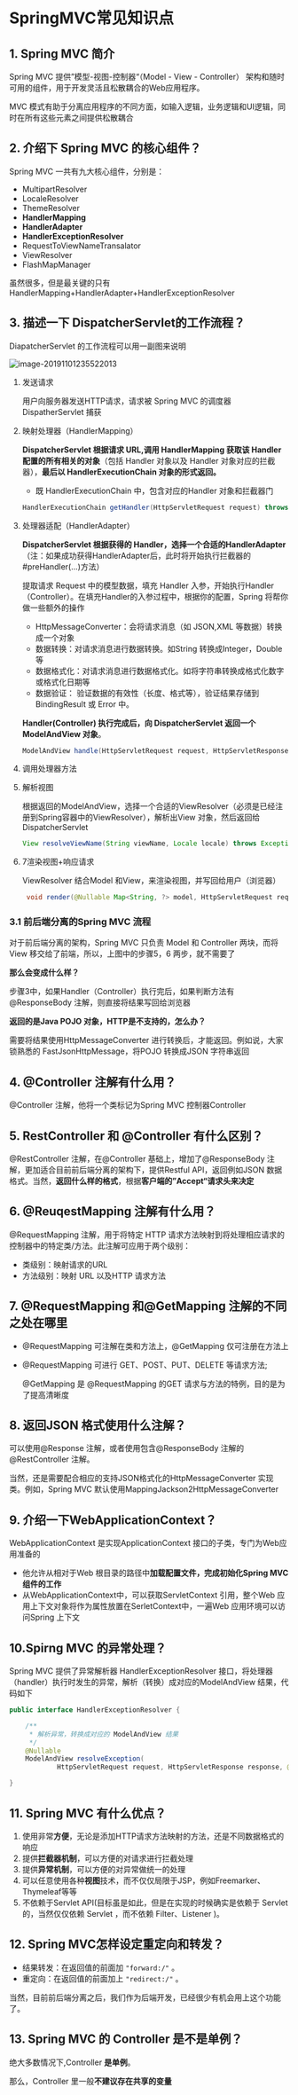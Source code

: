 # SpringMVC常见知识点

## 1. Spring MVC 简介

Spring MVC 提供”模型-视图-控制器“（Model - View - Controller） 架构和随时可用的组件，用于开发灵活且松散耦合的Web应用程序。

MVC 模式有助于分离应用程序的不同方面，如输入逻辑，业务逻辑和UI逻辑，同时在所有这些元素之间提供松散耦合

## 2. 介绍下 Spring MVC 的核心组件？

Spring MVC 一共有九大核心组件，分别是：

- MultipartResolver
- LocaleResolver
- ThemeResolver
- **HandlerMapping**
- **HandlerAdapter**
- **HandlerExceptionResolver**
- RequestToViewNameTransalator
- ViewResolver
- FlashMapManager

虽然很多，但是最关键的只有HandlerMapping+HandlerAdapter+HandlerExceptionResolver

## 3. 描述一下 DispatcherServlet的工作流程？

DiapatcherServlet 的工作流程可以用一副图来说明

![image-20191101235522013](https://abelsun-1256449468.cos.ap-beijing.myqcloud.com/image/image-20191101235522013.png)

1. 发送请求

   用户向服务器发送HTTP请求，请求被 Spring MVC 的调度器 DispatherServlet 捕获

2. 映射处理器（HandlerMapping）

   **DispatcherServlet 根据请求 URL,调用 HandlerMapping 获取该 Handler 配置的所有相关的对象**（包括 Handler 对象以及 Handler 对象对应的拦截器），**最后以 HandlerExecutionChain 对象的形式返回。**

   - 既 HandlerExecutionChain 中，包含对应的Handler 对象和拦截器门

   ```java
   HandlerExecutionChain getHandler(HttpServletRequest request) throws Exception;
   ```

3. 处理器适配（HandlerAdapter）

   **DispatcherServlet 根据获得的 Handler，选择一个合适的HandlerAdapter**（注：如果成功获得HandlerAdapter后，此时将开始执行拦截器的#preHandler(...)方法）

   提取请求 Request 中的模型数据，填充 Handler 入参，开始执行Handler（Controller）。在填充Handler的入参过程中，根据你的配置，Spring 将帮你做一些额外的操作

   - HttpMessageConverter：会将请求消息（如 JSON,XML 等数据）转换成一个对象
   - 数据转换：对请求消息进行数据转换。如String 转换成Integer，Double等
   - 数据格式化：对请求消息进行数据格式化。如将字符串转换成格式化数字或格式化日期等
   - 数据验证： 验证数据的有效性（长度、格式等），验证结果存储到 BindingResult 或 Error 中。

   **Handler(Controller) 执行完成后，向 DispatcherServlet 返回一个 ModelAndView 对象**。

   ```java
   ModelAndView handle(HttpServletRequest request, HttpServletResponse response, Object handler) throws Exception;
   ```

4. 调用处理器方法

5. 解析视图

   根据返回的ModelAndView，选择一个合适的ViewResolver（必须是已经注册到Spring容器中的ViewResolver），解析出View 对象，然后返回给DispatcherServlet

   ```java
   View resolveViewName(String viewName, Locale locale) throws Exception;
   ```

6. 7渲染视图+响应请求

   ViewResolver 结合Model 和View，来渲染视图，并写回给用户（浏览器）

   ```java
    void render(@Nullable Map<String, ?> model, HttpServletRequest request, HttpServletResponse response) throws Exception;
   ```

### 3.1 前后端分离的Spring MVC 流程

对于前后端分离的架构，Spring MVC 只负责 Model 和 Controller 两块，而将View 移交给了前端，所以，上图中的步骤5，6 两步，就不需要了

**那么会变成什么样？**

步骤3中，如果Handler（Controller）执行完后，如果判断方法有@ResponseBody 注解，则直接将结果写回给浏览器

**返回的是Java POJO  对象，HTTP是不支持的，怎么办？**

需要将结果使用HttpMessageConverter 进行转换后，才能返回。例如说，大家锁熟悉的 FastJsonHttpMessage，将POJO 转换成JSON 字符串返回

## 4. @Controller 注解有什么用？

@Controller 注解，他将一个类标记为Spring MVC 控制器Controller

## 5. RestController 和 @Controller 有什么区别？

@RestController 注解，在@Controller 基础上，增加了@ResponseBody 注解，更加适合目前前后端分离的架构下，提供Restful API，返回例如JSON 数据格式。当然，**返回什么样的格式**，根据**客户端的”Accept“请求头来决定**

## 6. @ReuqestMapping 注解有什么用？

@RequestMapping 注解，用于将特定 HTTP 请求方法映射到将处理相应请求的控制器中的特定类/方法。此注解可应用于两个级别：

- 类级别：映射请求的URL
- 方法级别：映射 URL 以及HTTP 请求方法

## 7. @RequestMapping 和@GetMapping 注解的不同之处在哪里

- @RequestMapping 可注解在类和方法上，@GetMapping 仅可注册在方法上

- @RequestMapping 可进行 GET、POST、PUT、DELETE 等请求方法;

  @GetMapping 是 @RequestMapping 的GET 请求与方法的特例，目的是为了提高清晰度

## 8. 返回JSON 格式使用什么注解？

可以使用@Response 注解，或者使用包含@ResponseBody 注解的@RestController 注解。

当然，还是需要配合相应的支持JSON格式化的HttpMessageConverter 实现类。例如，Spring MVC 默认使用MappingJackson2HttpMessageConverter

## 9. 介绍一下WebApplicationContext？

WebApplicationContext 是实现ApplicationContext 接口的子类，专门为Web应用准备的

- 他允许从相对于Web 根目录的路径中**加载配置文件，完成初始化Spring MVC 组件的工作**
- 从WebApplicationContext中，可以获取ServletContext 引用，整个Web 应用上下文对象将作为属性放置在SerletContext中，一遍Web 应用环境可以访问Spring 上下文

## 10.Spirng MVC 的异常处理？

Spring MVC 提供了异常解析器 HandlerExceptionResolver 接口，将处理器（handler）执行时发生的异常，解析（转换）成对应的ModelAndView 结果，代码如下

```java
public interface HandlerExceptionResolver {

    /**
     * 解析异常，转换成对应的 ModelAndView 结果
     */
    @Nullable
    ModelAndView resolveException(
            HttpServletRequest request, HttpServletResponse response, @Nullable Object handler, Exception ex);

}
```

## 11. Spring MVC 有什么优点？

1. 使用非常**方便**，无论是添加HTTP请求方法映射的方法，还是不同数据格式的响应
2. 提供**拦截器机制**，可以方便的对请求进行拦截处理
3. 提供**异常机制**，可以方便的对异常做统一的处理
4. 可以任意使用各种**视图**技术，而不仅仅局限于JSP，例如Freemarker、Thymeleaf等等
5. 不依赖于Servlet API(目标虽是如此，但是在实现的时候确实是依赖于 Servlet 的，当然仅仅依赖 Servlet ，而不依赖 Filter、Listener )。

## 12. Spring MVC怎样设定重定向和转发？

- 结果转发：在返回值的前面加 `"forward:/"` 。
- 重定向：在返回值的前面加上 `"redirect:/"` 。

当然，目前前后端分离之后，我们作为后端开发，已经很少有机会用上这个功能了。

## 13. Spring MVC 的 Controller 是不是单例？

绝大多数情况下,Controller **是单例**。

那么，Controller 里一般**不建议存在共享的变量**

